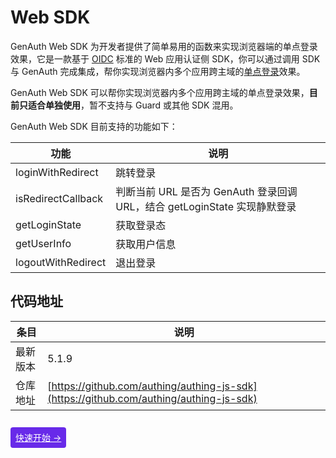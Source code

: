 # Web SDK

GenAuth Web SDK 为开发者提供了简单易用的函数来实现浏览器端的单点登录效果，它是一款基于 [OIDC](https://docs.genauth.ai/guides/federation/oidc.html) 标准的 Web 应用认证侧 SDK，你可以通过调用 SDK 与 GenAuth 完成集成，帮你实现浏览器内多个应用跨主域的[单点登录](https://docs.genauth.ai/guides/app-new/sso/)效果。

GenAuth Web SDK 可以帮你实现浏览器内多个应用跨主域的单点登录效果，**目前只适合单独使用**，暂不支持与 Guard 或其他 SDK 混用。

GenAuth Web SDK 目前支持的功能如下：

| 功能               | 说明                                                                      |
| ------------------ | ------------------------------------------------------------------------- |
| loginWithRedirect  | 跳转登录                                                                  |
| isRedirectCallback | 判断当前 URL 是否为 GenAuth 登录回调 URL，结合 getLoginState 实现静默登录 |
| getLoginState      | 获取登录态                                                                |
| getUserInfo        | 获取用户信息                                                              |
| logoutWithRedirect | 退出登录                                                                  |

## 代码地址

| 条目     | 说明                                                                                   |
| -------- | -------------------------------------------------------------------------------------- |
| 最新版本 | 5.1.9                                                                                  |
| 仓库地址 | [https://github.com/authing/authing-js-sdk](https://github.com/authing/authing-js-sdk) |

<br>

<span style="background-color: #682AE9; a:link:color:#FFF; padding:8px; border-radius: 4px;">
  <a href="./quick.html" style="color:#FFF;">快速开始 →</a>
</span>
